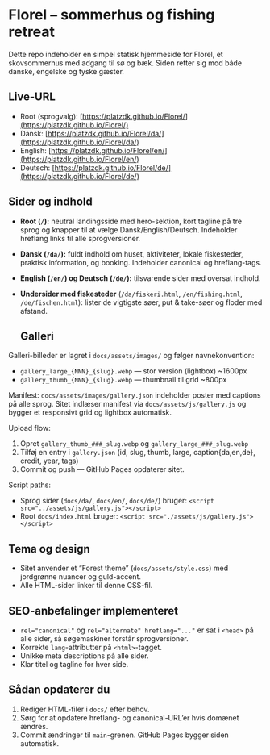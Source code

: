 # Florel – sommerhus og fishing retreat

Dette repo indeholder en simpel statisk hjemmeside for Florel, et skovsommerhus med adgang til sø og bæk. Siden retter sig mod både danske, engelske og tyske gæster.

## Live-URL

- Root (sprogvalg): [https://platzdk.github.io/Florel/](https://platzdk.github.io/Florel/)
- Dansk: [https://platzdk.github.io/Florel/da/](https://platzdk.github.io/Florel/da/)
- English: [https://platzdk.github.io/Florel/en/](https://platzdk.github.io/Florel/en/)
- Deutsch: [https://platzdk.github.io/Florel/de/](https://platzdk.github.io/Florel/de/)

## Sider og indhold

- **Root (`/`):** neutral landingsside med hero-sektion, kort tagline på tre sprog og knapper til at vælge Dansk/English/Deutsch. Indeholder hreflang links til alle sprogversioner.
- **Dansk (`/da/`):** fuldt indhold om huset, aktiviteter, lokale fiskesteder, praktisk information, og booking. Indeholder canonical og hreflang-tags.
- **English (`/en/`) og Deutsch (`/de/`):** tilsvarende sider med oversat indhold.
- **Undersider med fiskesteder** (`/da/fiskeri.html`, `/en/fishing.html`, `/de/fischen.html`): lister de vigtigste søer, put & take-søer og floder med afstand.

  ## Galleri

Galleri-billeder er lagret i `docs/assets/images/` og følger navnekonvention:
- `gallery_large_{NNN}_{slug}.webp` — stor version (lightbox) ~1600px
- `gallery_thumb_{NNN}_{slug}.webp` — thumbnail til grid ~800px

Manifest: `docs/assets/images/gallery.json` indeholder poster med captions på alle sprog.
Sitet indlæser manifest via `docs/assets/js/gallery.js` og bygger et responsivt grid og lightbox automatisk.

Upload flow:
1. Opret `gallery_thumb_###_slug.webp` og `gallery_large_###_slug.webp`
2. Tilføj en entry i `gallery.json` (id, slug, thumb, large, caption{da,en,de}, credit, year, tags)
3. Commit og push — GitHub Pages opdaterer sitet.

Script paths:
- Sprog sider (`docs/da/`, `docs/en/`, `docs/de/`) bruger: `<script src="../assets/js/gallery.js"></script>`
- Root `docs/index.html` bruger: `<script src="./assets/js/gallery.js"></script>`

## Tema og design

- Sitet anvender et “Forest theme” (`docs/assets/style.css`) med jordgrønne nuancer og guld-accent.
- Alle HTML-sider linker til denne CSS-fil.

## SEO-anbefalinger implementeret

- `rel="canonical"` og `rel="alternate" hreflang="..."` er sat i `<head>` på alle sider, så søgemaskiner forstår sprogversioner.
- Korrekte `lang`-attributter på `<html>`-tagget.
- Unikke meta descriptions på alle sider.
- Klar titel og tagline for hver side.

## Sådan opdaterer du

1. Rediger HTML-filer i `docs/` efter behov.
2. Sørg for at opdatere hreflang- og canonical-URL’er hvis domænet ændres.
3. Commit ændringer til `main`-grenen. GitHub Pages bygger siden automatisk.
